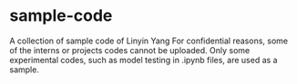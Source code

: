 # sample-code
A collection of sample code of Linyin Yang
For confidential reasons, some of the interns or projects codes cannot be uploaded. 
Only some experimental codes, such as model testing in .ipynb files, are used as a sample.
